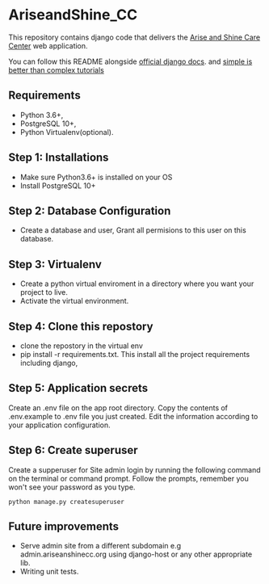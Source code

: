 # AriseandShine_CC

This repository contains django code that delivers the <a href="https://www.ariseandshinecc.org">Arise and Shine Care Center</a> web application.

You can follow this README alongside <a href="https://docs.djangoproject.com/en/3.1/">official django docs</a>. and <a href="https://simpleisbetterthancomplex.com/tutorial/2016/10/14/how-to-deploy-to-digital-ocean.html">simple is better than complex tutorials</a>

## Requirements

- Python 3.6+,
- PostgreSQL 10+,
- Python Virtualenv(optional).

## Step 1: Installations

- Make sure Python3.6+ is installed on your OS
- Install PostgreSQL 10+
  
## Step 2: Database Configuration

- Create a database and user, Grant all permisions to this user on this database.

## Step 3: Virtualenv

- Create a python virtual enviroment in a directory where you want your project to live.
- Activate the virtual environment.
  
## Step 4: Clone this repostory

- clone the repostory in the virtual env
- pip install -r requirements.txt. This install all the project requirements including django,

## Step 5: Application secrets

Create an .env file on the app root directory. Copy the contents of .env.example to .env file you just created.
Edit the information according to your application configuration.

## Step 6: Create superuser

Create a supperuser for Site admin login by running the following command on the terminal or command prompt.
Follow the prompts, remember you won't see your password as you type.

    python manage.py createsuperuser

## Future improvements

- Serve admin site from a different subdomain e.g admin.ariseanshinecc.org using django-host or any other appropriate lib.
- Writing unit tests.
